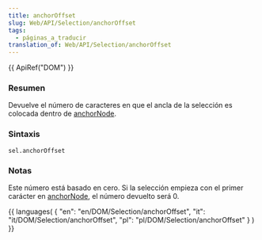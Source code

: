 ```yaml
---
title: anchorOffset
slug: Web/API/Selection/anchorOffset
tags:
  - páginas_a_traducir
translation_of: Web/API/Selection/anchorOffset
---
```

{{ ApiRef("DOM") }}

### Resumen

Devuelve el número de caracteres en que el ancla de la selección es colocada dentro de [anchorNode](es/DOM/Selection/anchorNode).

### Sintaxis

```
sel.anchorOffset
```

### Notas

Este número está basado en cero. Si la selección empieza con el primer carácter en [anchorNode](es/DOM/Selection/anchorNode), el número devuelto será 0.

{{ languages( { "en": "en/DOM/Selection/anchorOffset", "it": "it/DOM/Selection/anchorOffset", "pl": "pl/DOM/Selection/anchorOffset" } ) }}
